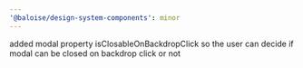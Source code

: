 ```yaml
---
'@baloise/design-system-components': minor
---
```


added modal property isClosableOnBackdropClick so the user can decide if modal can be closed on backdrop click or not
